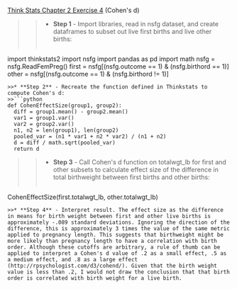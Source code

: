 [Think Stats Chapter 2 Exercise 4](http://greenteapress.com/thinkstats2/html/thinkstats2003.html#toc24) (Cohen's d)

>>* **Step 1** - Import libraries, read in nsfg dataset, and create dataframes to subset out live first births and live other births:
>>```python
import thinkstats2
import nsfg
import pandas as pd
import math
nsfg = nsfg.ReadFemPreg()
first = nsfg[(nsfg.outcome == 1) & (nsfg.birthord == 1)]
other = nsfg[(nsfg.outcome == 1) & (nsfg.birthord != 1)]
```
>>* **Step 2** - Recreate the function defined in Thinkstats to compute Cohen's d:
>>```python
def CohenEffectSize(group1, group2):
  diff = group1.mean() - group2.mean()
  var1 = group1.var()
  var2 = group2.var()
  n1, n2 = len(group1), len(group2)
  pooled_var = (n1 * var1 + n2 * var2) / (n1 + n2)
  d = diff / math.sqrt(pooled_var)
  return d
```
>>* **Step 3** - Call Cohen's d function on totalwgt_lb for first and other subsets to calculate effect size of the difference in total birthweight between first births and other births:
>>```python
CohenEffectSize(first.totalwgt_lb, other.totalwgt_lb)
```
>>* **Step 4** - Interpret result. The effect size as the difference in means for birth weight between first and other live births is approximately -.089 standard deviations. Ignoring the direction of the difference, this is approximately 3 times the value of the same metric applied to pregnancy length. This suggests that birthweight might be more likely than pregnancy length to have a correlation with birth order. Although these cutoffs are arbitrary, a rule of thumb can be applied to interpret a Cohen's d value of .2 as a small effect, .5 as a medium effect, and .8 as a large effect (http://rpsychologist.com/d3/cohend/). Given that the birth weight value is less than .2, I would not draw the conclusion that that birth order is correlated with birth weight for a live birth.
